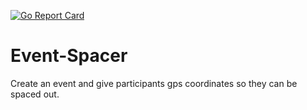 [![Go Report Card](https://goreportcard.com/badge/github.com/TheTallPaul/Event-Spacer)](https://goreportcard.com/report/github.com/TheTallPaul/Event-Spacer)

# Event-Spacer
Create an event and give participants gps coordinates so they can be spaced out.
